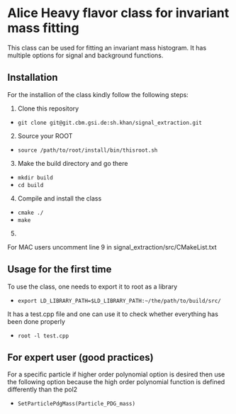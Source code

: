 # Alice Heavy flavor class for invariant mass fitting
This class can be used for fitting an invariant mass histogram. It has multiple options for signal and background functions.

## Installation
For the installion of the class kindly follow the following steps:
1. Clone this repository
- `git clone git@git.cbm.gsi.de:sh.khan/signal_extraction.git`
2. Source your ROOT
- `source /path/to/root/install/bin/thisroot.sh`
3. Make the build directory and go there 
- `mkdir build`
- `cd build`
4. Compile and install the class
- `cmake ./`
- `make`
5. 
For MAC users
uncomment line 9 in signal_extraction/src/CMakeList.txt

## Usage for the first time
To use the class, one needs to export it to root as a library

- `export LD_LIBRARY_PATH=$LD_LIBRARY_PATH:~/the/path/to/build/src/`

It has a test.cpp file and one can use it to check whether everything has been done properly

- `root -l test.cpp`

## For expert user (good practices)
For a specific particle if higher order polynomial option is desired then use the following option because the high order polynomial function is defined differently than the pol2
- `SetParticlePdgMass(Particle_PDG_mass)`
